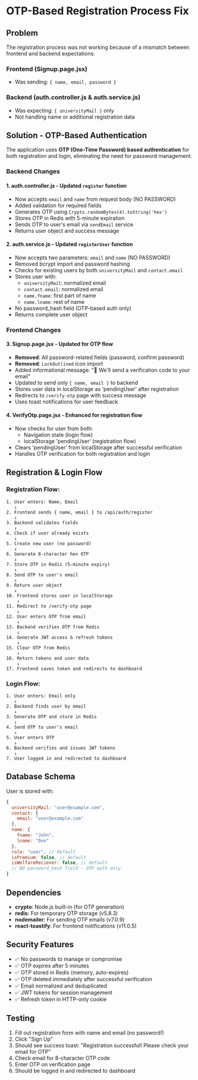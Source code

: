 # OTP-Based Registration Process Fix

## Problem
The registration process was not working because of a mismatch between frontend and backend expectations:

### Frontend (Signup.page.jsx)
- Was sending: `{ name, email, password }`

### Backend (auth.controller.js & auth.service.js)
- Was expecting: `{ universityMail }` only
- Not handling name or additional registration data

## Solution - OTP-Based Authentication

The application uses **OTP (One-Time Password) based authentication** for both registration and login, eliminating the need for password management.

### Backend Changes

#### 1. **auth.controller.js** - Updated `register` function
- Now accepts `email` and `name` from request body (NO PASSWORD)
- Added validation for required fields
- Generates OTP using `Crypto.randomBytes(4).toString('hex')`
- Stores OTP in Redis with 5-minute expiration
- Sends OTP to user's email via `sendEmail` service
- Returns user object and success message

#### 2. **auth.service.js** - Updated `registerUser` function
- Now accepts two parameters: `email` and `name` (NO PASSWORD)
- Removed bcrypt import and password hashing
- Checks for existing users by both `universityMail` and `contact.email`
- Stores user with:
  - `universityMail`: normalized email
  - `contact.email`: normalized email
  - `name.fname`: first part of name
  - `name.lname`: rest of name
- No password_hash field (OTP-based auth only)
- Returns complete user object

### Frontend Changes

#### 3. **Signup.page.jsx** - Updated for OTP flow
- **Removed**: All password-related fields (password, confirm password)
- **Removed**: `LockOutlined` icon import
- Added informational message: "📧 We'll send a verification code to your email"
- Updated to send only `{ name, email }` to backend
- Stores user data in localStorage as 'pendingUser' after registration
- Redirects to `/verify-otp` page with success message
- Uses toast notifications for user feedback

#### 4. **VerifyOtp.page.jsx** - Enhanced for registration flow
- Now checks for user from both:
  - Navigation state (login flow)
  - localStorage 'pendingUser' (registration flow)
- Clears 'pendingUser' from localStorage after successful verification
- Handles OTP verification for both registration and login

## Registration & Login Flow

### Registration Flow:
```
1. User enters: Name, Email
   ↓
2. Frontend sends { name, email } to /api/auth/register
   ↓
3. Backend validates fields
   ↓
4. Check if user already exists
   ↓
5. Create new user (no password)
   ↓
6. Generate 8-character hex OTP
   ↓
7. Store OTP in Redis (5-minute expiry)
   ↓
8. Send OTP to user's email
   ↓
9. Return user object
   ↓
10. Frontend stores user in localStorage
    ↓
11. Redirect to /verify-otp page
    ↓
12. User enters OTP from email
    ↓
13. Backend verifies OTP from Redis
    ↓
14. Generate JWT access & refresh tokens
    ↓
15. Clear OTP from Redis
    ↓
16. Return tokens and user data
    ↓
17. Frontend saves token and redirects to dashboard
```

### Login Flow:
```
1. User enters: Email only
   ↓
2. Backend finds user by email
   ↓
3. Generate OTP and store in Redis
   ↓
4. Send OTP to user's email
   ↓
5. User enters OTP
   ↓
6. Backend verifies and issues JWT tokens
   ↓
7. User logged in and redirected to dashboard
```

## Database Schema
User is stored with:
```javascript
{
  universityMail: "user@example.com",
  contact: {
    email: "user@example.com"
  },
  name: {
    fname: "John",
    lname: "Doe"
  },
  role: "user", // default
  isPremium: false, // default
  isWelfareReciever: false, // default
  // NO password_hash field - OTP auth only
}
```

## Dependencies
- **crypto**: Node.js built-in (for OTP generation)
- **redis**: For temporary OTP storage (v5.8.3)
- **nodemailer**: For sending OTP emails (v7.0.9)
- **react-toastify**: For frontend notifications (v11.0.5)

## Security Features
- ✅ No passwords to manage or compromise
- ✅ OTP expires after 5 minutes
- ✅ OTP stored in Redis (memory, auto-expires)
- ✅ OTP deleted immediately after successful verification
- ✅ Email normalized and deduplicated
- ✅ JWT tokens for session management
- ✅ Refresh token in HTTP-only cookie

## Testing
1. Fill out registration form with name and email (no password!)
2. Click "Sign Up"
3. Should see success toast: "Registration successful! Please check your email for OTP"
4. Check email for 8-character OTP code
5. Enter OTP on verification page
6. Should be logged in and redirected to dashboard
